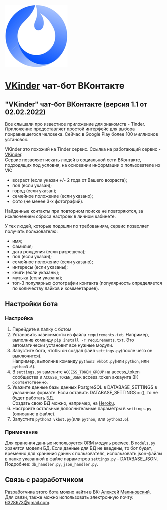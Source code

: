 ![Логотип бота](img/logo_small.png "VKinder чат-бот ВКонтакте") 
# [VKinder](https://vk.com/public209853496 "Сообщество VKinder") чат-бот ВКонтакте
## "VKinder" чат-бот ВКонтакте (версия 1.1 от 02.02.2022)

Все слышали про известное приложение для знакомств - Tinder. Приложение предоставляет простой интерфейс для выбора понравившегося человека. Сейчас в Google Play более 100 миллионов установок.

VKinder это похожий на Tinder сервис. Ссылка на работающий сервис - [VKinder](https://vk.com/public209853496 "Сообщество VKinder").  
Сервис позволяет искать людей в социальной сети ВКонтакте, подходящих под условия, на основании информации о пользователе из VK:
- возраст (если указан +/- 2 года от Вашего возраста);
- пол (если указан);
- город (если указан);
- семейное положение (если указано);
- фото (не менее 3-х фотографий).

Найденные контакты при повторном поиске не повторяются, за исключением сброса настроек в личном кабинете.

У тех людей, которые подошли по требованиям, сервис позволяет получать пользователю:
- имя;
- фамилия;
- дата рождения (если разрешена);
- пол (если указан);
- семейное положение (если указано);
- интересы (если указаны);
- книги (если указаны);
- музыка (если указана);
- топ-3 популярных фотографии контакта (популярность определяется по количеству лайков и комментариев).

## Настройки бота

### Настройка
1. Перейдите в папку с ботом
2. Установить зависимости из файла `requirements.txt`.
   Например, выполнив команду `pip install -r requirements.txt`. Это автоматически установит все нужные модули.
3. Запустите бота, чтобы он создал файл `settings.py`(после чего он выключится). <br>
   Например, выполнив команду `python3 vkbot.py`(или `python`, или `python3.6`).
4. В `settings.py` замените `ACCESS_TOKEN_GROUP` на access_token сообщества и `ACCESS_TOKEN_USER` access_token аккаунта ВК соответственно.
5. Укажите данные базы данных PostgreSQL в DATABASE_SETTINGS в указанном формате. Если оставить DATABASE_SETTINGS = (), то не будет работать БД. <br> Создать свою БД можно, например, на [Heroku](https://devcenter.heroku.com/articles/heroku-postgresql).
6. Настройте остальные дополнительные параметры в `settings.py` (описание в файле). 
7. Запустите `python3 vkbot.py`(или `python`, или `python3.6`).

### Примечание
Для хранения данных используется ORM модуль [peewee](http://docs.peewee-orm.com/en/latest/, 'ORM модуль peewee').
В `models.py` хранятся модели БД. Если данные для БД не введены, то бот будет, временно для хранения данных пользователя, использовать json-файлы в папке указанной в файле параметров `settings.py` - DATABASE_JSON. 
Подробнее: `db_handler.py`, `json_handler.py`.

## Связь с разработчиком
Разработчика этого бота можно найти в ВК: [Алексей Малиновский](https://vk.com/id59793098). <br>
Для связи, также можно использовать электронную почту: [6328673@gmail.com](6328673@gmail.com).

